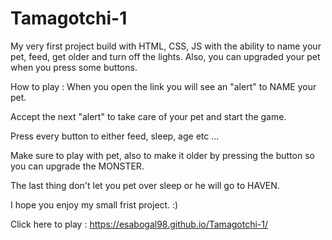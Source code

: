 # Tamagotchi-1
My very first project build with HTML, CSS, JS 
with the ability to name your pet, feed, get older and turn off the lights. Also, you can upgraded your pet when you press some buttons. 


How to play :
When you open the link you will see an "alert" to NAME your pet.

Accept the next "alert" to take care of your pet and start the game.

Press every button to either feed, sleep, age etc ... 

Make sure to play with pet, also to make it older by pressing the button so you can upgrade the MONSTER. 

The last thing don't let you pet over sleep or he will go to HAVEN. 

I hope you enjoy my small frist project. :)

Click here to play :
 https://esabogal98.github.io/Tamagotchi-1/
